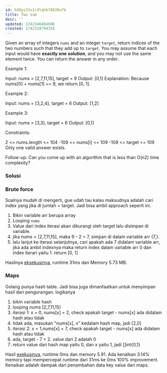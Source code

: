```yaml
---
id: k49ys33x1rdlqhb78830u7b
title: Two Sum
desc: ''
updated: 1742346484606
created: 1742318794356
---
```


Given an array of integers `nums` and an integer `target`, return indices of the two numbers such that they add up to `target`.
You may assume that each input would have **exactly one solution**, and you may not use the same element twice.
You can return the answer in any order.

Example 1:

Input: nums = [2,7,11,15], target = 9
Output: [0,1]
Explanation: Because nums[0] + nums[1] == 9, we return [0, 1].

Example 2:

Input: nums = [3,2,4], target = 6
Output: [1,2]

Example 3:

Input: nums = [3,3], target = 6
Output: [0,1]
 
Constraints:

2 <= nums.length <= 104
-109 <= nums[i] <= 109
-109 <= target <= 109
Only one valid answer exists.
 

Follow-up: Can you come up with an algorithm that is less than O(n2) time complexity?


### Solusi

### Brute force

Soalnya mudah di mengerti, gue udah tau kalau maksudnya adalah cari index yang jika di jumlah = target. Jadi bisa ambil approach seperti ini.

1. Bikin variable arr berupa array
2. Looping `nums`
3. Value dari index iterasi akan dikurangi oleh target lalu disimpan di variable.
4. jika nums = [2,7,11,15], maka 9 - 2 = 7, simpan di dalam variable arr {7,}.
5. lalu lanjut ke iterasi selanjutnya, cari apakah ada 7 didalam variable arr, jika ada ambil indexnya maka return index dalam variable arr 0 dan index iterari yaitu 1. return [0, 1]


Hasilnya [eksekusinya](https://leetcode.com/problems/two-sum/submissions/1578248970/), runtime 31ms dan Memory 5.73 MB.

### Maps

Golang punya hash table. Jadi bisa juga dimanfaatkan untuk menyimpan hasil dari pengurangan. logikanya

1. bikin variable hash
2. looping nums [2,7,11,15]
3. iterasi 1: x = 0, nums[x] = 2, check apakah target - nums[x] ada didalam hash atau tidak
4. tidak ada, masukan "nums[x], x" kedalam hash map, jadi [2,0]
5. iterasi 2: x = 1,nums[x] = 7, check apakah target - nums[x] ada didalam hash atau tidak
6. ada, target - 7 = 2. value dari 2 adalah 0
7. return value dari hash map yaitu 0, dan x yaitu 1, jadi []int{0,1}

Hasil [esekusinya](https://leetcode.com/problems/two-sum/submissions/1578286649/), runtime 0ms dan memory 5.91. Ada kenaikan 3.14% memory tapi mempercepat runtime dari 31ms ke 0ms 100% improvement. Kenaikan adalah dampak dari penambahan data key value dari maps.



